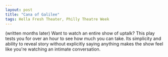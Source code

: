 ```yaml
---
layout: post
title: "Cana of Galilee"
tags: Hella Fresh Theater, Philly Theatre Week
---
```

(written months later)
Want to watch an entire show of uptalk? This play tests you for over an hour to see how much you can take. Its simplicity and ability to reveal story without explicitly saying anything makes the show feel like you're watching an intimate conversation.  
